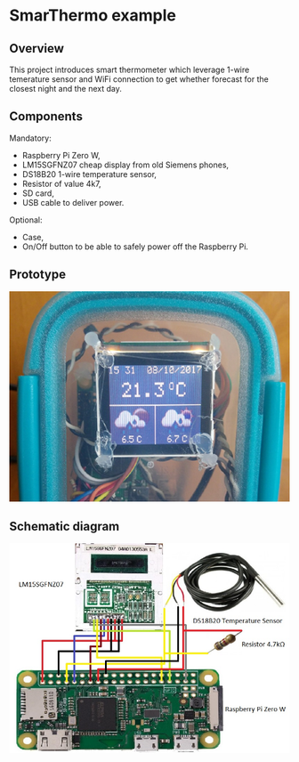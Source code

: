# SmarThermo example

## Overview
This project introduces smart thermometer which leverage 1-wire temerature sensor and WiFi connection to get whether
forecast for the closest night and the next day.

## Components
Mandatory:
- Raspberry Pi Zero W,
- LM15SGFNZ07 cheap display from old Siemens phones,
- DS18B20 1-wire temperature sensor,
- Resistor of value 4k7,
- SD card,
- USB cable to deliver power.

Optional:
- Case,
- On/Off button to be able to safely power off the Raspberry Pi. 

## Prototype

<img src="./SmarThermoProject.jpg"/>

## Schematic diagram

<img src="./SmarThermoSchematic.jpg"/>
